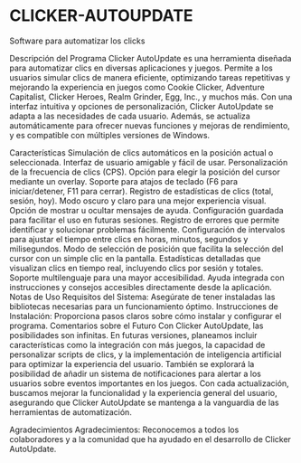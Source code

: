 # CLICKER-AUTOUPDATE
Software para automatizar los clicks

Descripción del Programa
Clicker AutoUpdate es una herramienta diseñada para automatizar clics en diversas aplicaciones y juegos. Permite a los usuarios simular clics de manera eficiente, optimizando tareas repetitivas y mejorando la experiencia en juegos como Cookie Clicker, Adventure Capitalist, Clicker Heroes, Realm Grinder, Egg, Inc., y muchos más. Con una interfaz intuitiva y opciones de personalización, Clicker AutoUpdate se adapta a las necesidades de cada usuario. Además, se actualiza automáticamente para ofrecer nuevas funciones y mejoras de rendimiento, y es compatible con múltiples versiones de Windows.

Características
Simulación de clics automáticos en la posición actual o seleccionada.
Interfaz de usuario amigable y fácil de usar.
Personalización de la frecuencia de clics (CPS).
Opción para elegir la posición del cursor mediante un overlay.
Soporte para atajos de teclado (F6 para iniciar/detener, F11 para cerrar).
Registro de estadísticas de clics (total, sesión, hoy).
Modo oscuro y claro para una mejor experiencia visual.
Opción de mostrar u ocultar mensajes de ayuda.
Configuración guardada para facilitar el uso en futuras sesiones.
Registro de errores que permite identificar y solucionar problemas fácilmente.
Configuración de intervalos para ajustar el tiempo entre clics en horas, minutos, segundos y milisegundos.
Modo de selección de posición que facilita la selección del cursor con un simple clic en la pantalla.
Estadísticas detalladas que visualizan clics en tiempo real, incluyendo clics por sesión y totales.
Soporte multilenguaje para una mayor accesibilidad.
Ayuda integrada con instrucciones y consejos accesibles directamente desde la aplicación.
Notas de Uso
Requisitos del Sistema: Asegúrate de tener instaladas las bibliotecas necesarias para un funcionamiento óptimo.
Instrucciones de Instalación: Proporciona pasos claros sobre cómo instalar y configurar el programa.
Comentarios sobre el Futuro
Con Clicker AutoUpdate, las posibilidades son infinitas. En futuras versiones, planeamos incluir características como la integración con más juegos, la capacidad de personalizar scripts de clics, y la implementación de inteligencia artificial para optimizar la experiencia del usuario. También se explorará la posibilidad de añadir un sistema de notificaciones para alertar a los usuarios sobre eventos importantes en los juegos. Con cada actualización, buscamos mejorar la funcionalidad y la experiencia general del usuario, asegurando que Clicker AutoUpdate se mantenga a la vanguardia de las herramientas de automatización.

Agradecimientos
Agradecimientos: Reconocemos a todos los colaboradores y a la comunidad que ha ayudado en el desarrollo de Clicker AutoUpdate.
